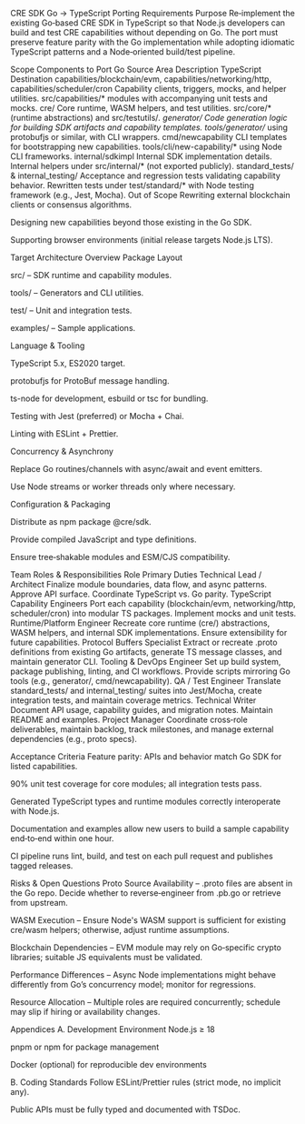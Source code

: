 CRE SDK Go → TypeScript Porting Requirements
Purpose
Re‑implement the existing Go‑based CRE SDK in TypeScript so that Node.js developers can build and test CRE capabilities without depending on Go. The port must preserve feature parity with the Go implementation while adopting idiomatic TypeScript patterns and a Node‑oriented build/test pipeline.

Scope
Components to Port
Go Source Area	Description	TypeScript Destination
capabilities/blockchain/evm, capabilities/networking/http, capabilities/scheduler/cron	Capability clients, triggers, mocks, and helper utilities.	src/capabilities/* modules with accompanying unit tests and mocks.
cre/	Core runtime, WASM helpers, and test utilities.	src/core/* (runtime abstractions) and src/testutils/*.
generator/	Code generation logic for building SDK artifacts and capability templates.	tools/generator/* using protobufjs or similar, with CLI wrappers.
cmd/newcapability	CLI templates for bootstrapping new capabilities.	tools/cli/new-capability/* using Node CLI frameworks.
internal/sdkimpl	Internal SDK implementation details.	Internal helpers under src/internal/* (not exported publicly).
standard_tests/ & internal_testing/	Acceptance and regression tests validating capability behavior.	Rewritten tests under test/standard/* with Node testing framework (e.g., Jest, Mocha).
Out of Scope
Rewriting external blockchain clients or consensus algorithms.

Designing new capabilities beyond those existing in the Go SDK.

Supporting browser environments (initial release targets Node.js LTS).

Target Architecture Overview
Package Layout

src/ – SDK runtime and capability modules.

tools/ – Generators and CLI utilities.

test/ – Unit and integration tests.

examples/ – Sample applications.

Language & Tooling

TypeScript 5.x, ES2020 target.

protobufjs for ProtoBuf message handling.

ts-node for development, esbuild or tsc for bundling.

Testing with Jest (preferred) or Mocha + Chai.

Linting with ESLint + Prettier.

Concurrency & Asynchrony

Replace Go routines/channels with async/await and event emitters.

Use Node streams or worker threads only where necessary.

Configuration & Packaging

Distribute as npm package @cre/sdk.

Provide compiled JavaScript and type definitions.

Ensure tree‑shakable modules and ESM/CJS compatibility.

Team Roles & Responsibilities
Role	Primary Duties
Technical Lead / Architect	Finalize module boundaries, data flow, and async patterns. Approve API surface. Coordinate TypeScript vs. Go parity.
TypeScript Capability Engineers	Port each capability (blockchain/evm, networking/http, scheduler/cron) into modular TS packages. Implement mocks and unit tests.
Runtime/Platform Engineer	Recreate core runtime (cre/) abstractions, WASM helpers, and internal SDK implementations. Ensure extensibility for future capabilities.
Protocol Buffers Specialist	Extract or recreate .proto definitions from existing Go artifacts, generate TS message classes, and maintain generator CLI.
Tooling & DevOps Engineer	Set up build system, package publishing, linting, and CI workflows. Provide scripts mirroring Go tools (e.g., generator/, cmd/newcapability).
QA / Test Engineer	Translate standard_tests/ and internal_testing/ suites into Jest/Mocha, create integration tests, and maintain coverage metrics.
Technical Writer	Document API usage, capability guides, and migration notes. Maintain README and examples.
Project Manager	Coordinate cross‑role deliverables, maintain backlog, track milestones, and manage external dependencies (e.g., proto specs).

Acceptance Criteria
Feature parity: APIs and behavior match Go SDK for listed capabilities.

90% unit test coverage for core modules; all integration tests pass.

Generated TypeScript types and runtime modules correctly interoperate with Node.js.

Documentation and examples allow new users to build a sample capability end‑to‑end within one hour.

CI pipeline runs lint, build, and test on each pull request and publishes tagged releases.

Risks & Open Questions
Proto Source Availability – .proto files are absent in the Go repo. Decide whether to reverse‑engineer from .pb.go or retrieve from upstream.

WASM Execution – Ensure Node's WASM support is sufficient for existing cre/wasm helpers; otherwise, adjust runtime assumptions.

Blockchain Dependencies – EVM module may rely on Go‑specific crypto libraries; suitable JS equivalents must be validated.

Performance Differences – Async Node implementations might behave differently from Go’s concurrency model; monitor for regressions.

Resource Allocation – Multiple roles are required concurrently; schedule may slip if hiring or availability changes.

Appendices
A. Development Environment
Node.js ≥ 18

pnpm or npm for package management

Docker (optional) for reproducible dev environments

B. Coding Standards
Follow ESLint/Prettier rules (strict mode, no implicit any).

Public APIs must be fully typed and documented with TSDoc.
